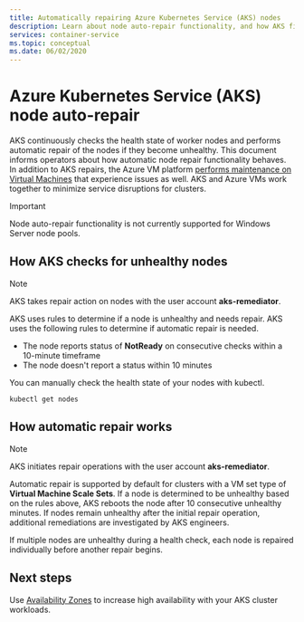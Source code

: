 ```yaml
---
title: Automatically repairing Azure Kubernetes Service (AKS) nodes 
description: Learn about node auto-repair functionality, and how AKS fixes broken worker nodes.
services: container-service
ms.topic: conceptual
ms.date: 06/02/2020
---
```


# Azure Kubernetes Service (AKS) node auto-repair

AKS continuously checks the health state of worker nodes and performs automatic repair of the nodes if they become unhealthy. This document informs operators about how automatic node repair functionality behaves. In addition to AKS repairs, the Azure VM platform [performs maintenance on Virtual Machines][vm-updates] that experience issues as well. AKS and Azure VMs work together to minimize service disruptions for clusters.

> [!Important]
> Node auto-repair functionality is not currently supported for Windows Server node pools.

## How AKS checks for unhealthy nodes

> [!Note]
> AKS takes repair action on nodes with the user account **aks-remediator**.

AKS uses rules to determine if a node is unhealthy and needs repair. AKS uses the following rules to determine if automatic repair is needed.

* The node reports status of **NotReady** on consecutive checks within a 10-minute timeframe
* The node doesn't report a status within 10 minutes

You can manually check the health state of your nodes with kubectl. 

```
kubectl get nodes
```

## How automatic repair works

> [!Note]
> AKS initiates repair operations with the user account **aks-remediator**.

Automatic repair is supported by default for clusters with a VM set type of **Virtual Machine Scale Sets**. If a node is determined to be unhealthy based on the rules above, AKS reboots the node after 10 consecutive unhealthy minutes. If nodes remain unhealthy after the initial repair operation, additional remediations are investigated by AKS engineers.
  
If multiple nodes are unhealthy during a health check, each node is repaired individually before another repair begins.

## Next steps

Use [Availability Zones][availability-zones] to increase high availability with your AKS cluster workloads.

<!-- LINKS - External -->

<!-- LINKS - Internal -->
[availability-zones]: ./availability-zones.md
[vm-updates]: ../virtual-machines/maintenance-and-updates.md
